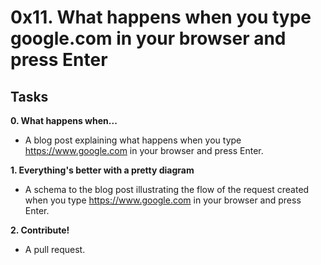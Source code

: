# 0x11. What happens when you type google.com in your browser and press Enter

## Tasks

**0. What happens when...**
* A blog post explaining what happens when you type https://www.google.com in your browser and press Enter.

**1. Everything's better with a pretty diagram**
* A  schema to the blog post illustrating the flow of the request created when you type https://www.google.com in your browser and press Enter.

**2. Contribute!**
* A pull request.
